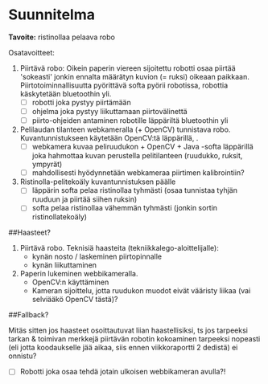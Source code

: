 # Suunnitelma

**Tavoite:** ristinollaa pelaava robo

Osatavoitteet:

1. Piirtävä robo: Oikein paperin viereen sijoitettu robotti osaa piirtää 'sokeasti' jonkin ennalta määrätyn kuvion (= ruksi) oikeaan paikkaan. Piirtotoiminnallisuutta pyörittävä softa pyörii robotissa, robottia käskytetään bluetoothin yli.
    - [ ] robotti joka pystyy piirtämään
    - [ ] ohjelma joka pystyy liikuttamaan piirtovälinettä
    - [ ] piirto-ohjeiden antaminen robotille läppäriltä bluetoothin yli
2. Pelilaudan tilanteen webkameralla (+ OpenCV) tunnistava robo. Kuvantunnistukseen käytetään OpenCV:tä läppärillä, .
    - [ ] webkamera kuvaa peliruudukon + OpenCV + Java -softa läppärillä joka hahmottaa kuvan perustella pelitilanteen (ruudukko, ruksit, ympyrät)
    - [ ] mahdollisesti hyödynnetään webkameraa piirtimen kalibrointiin?
3. Ristinolla-pelitekoäly kuvantunnistuksen päälle
    - [ ] läppärin softa pelaa ristinollaa tyhmästi (osaa tunnistaa tyhjän ruuduun ja piirtää siihen ruksin)
    - [ ] softa pelaa ristinollaa vähemmän tyhmästi (jonkin sortin ristinollatekoäly)

##Haasteet?

1. Piirtävä robo. Teknisiä haasteita (tekniikkalego-aloittelijalle):
    - kynän nosto / laskeminen piirtopinnalle
    - kynän liikuttaminen
2. Paperin lukeminen webbikameralla.
    - OpenCV:n käyttäminen
    - Kameran sijoittelu, jotta ruudukon muodot eivät vääristy liikaa (vai selviääkö OpenCV tästä)?

##Fallback?

Mitäs sitten jos haasteet osoittautuvat liian haastellisiksi, ts jos tarpeeksi tarkan & toimivan merkkejä piirtävän robotin kokoaminen tarpeeksi nopeasti (eli jotta koodaukselle jää aikaa, siis ennen viikkoraportti 2 dedistä) ei onnistu?

- [ ] Robotti joka osaa tehdä jotain ulkoisen webbikameran avulla?!
